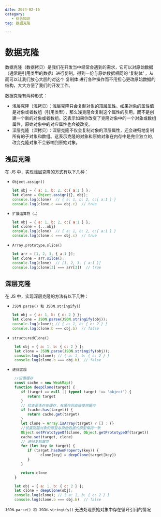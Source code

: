 ```yaml
---
date: 2024-02-16
category: 
   - 综合知识
tag: 数据克隆

---
```


# 数据克隆
数据克隆（数据拷贝）是我们在开发当中经常会遇到的需求，它可以对原始数据（通常是引用类型的数据）进行复制，得到一份与原始数据相同的 ‘复制体’ ，从而可以让我们放心大胆的对这个 复制体 进行各种操作而不用担心更改原始数据的结构，大大方便了我们的开发工作。

数据克隆有两种形式：
- 浅层克隆（浅拷贝）：浅层克隆只会复制对象的顶层属性。如果对象的属性值是对象或者数组（引用类型），那么浅克隆会复制这个属性的引用，而不是创建一个新的对象或者数组。这表示如果你改变了克隆对象中的一个对象或数组属性，原始对象中的对应属性也会被改变。
- 深层克隆（深拷贝）：深层克隆不仅会复制对象的顶层属性，还会递归地复制所有的子对象和数组。这表示克隆的对象和原始对象在内存中是完全独立的，改变克隆对象不会影响到原始对象。
  
## 浅层克隆
在 JS 中，实现浅层克隆的方式有以下几种：
- `Object.assign()`
    ```js
    let obj = { a: 1, b: 2, c:{ a:1 } };
    let clone = Object.assign({}, obj);
    console.log(clone)  // { a: 1, b: 2, c:{ a:1 } }
    console.log(clone.c === obj.c)  // true
    ```
- `扩展运算符（…）`
    ```js
    let obj = { a: 1, b: 2, c:{ a:1 } };
    let clone = {...obj}
    console.log(clone)  // { a: 1, b: 2, c:{ a:1 } }
    console.log(clone.c === obj.c)  // true
    ```
- `Array.prototype.slice()`  
    ```js
    let arr = [1, 2, 3, { a:1 }];
    let clone = arr.silce();
    console.log(clone)  // [1, 2, 3, { a:1 }]
    console.log(clone[3] === arr[3])  // true
    ```  

## 深层克隆
在 JS 中，实现深层克隆的方法有以下几种：
- `JSON.parse() 和 JSON.stringify()`
   ```js
   let obj = { a: 1, b: { c: 2 } };
   let clone = JSON.parse(JSON.stringify(obj));
   console.log(clone); // { a: 1, b: { c: 2 } }
   console.log(clone.b === obj.b)  // false
   ```
- `structuredClone()`
  ```js
   let obj = { a: 1, b: { c: 2 } };
   let clone = JSON.parse(JSON.stringify(obj));
   console.log(clone); // { a: 1, b: { c: 2 } }
   console.log(clone.b === obj.b)  // false
   ```
- `递归实现`
  ```js
   //设置缓存
   const cache = new WeakMap()
   function deepClone(target) {
      if (target == null || typeof target !== 'object') {
         return target
      }
      // 检查是否存在缓存，有缓存则直接使用缓存
      if (cache.has(target)) {
         return cache.get(target)
      }
      let clone = Array.isArray(target) ? [] : {}
      //设置克隆对象的原型与原始数据的原型保持一致
      Object.setPrototypeOf(clone, Object.getPrototypeOf(target))
      cache.set(target, clone)
      // 递归复制属性
      for (let key in target) {
         if (target.hasOwnProperty(key)) {
               clone[key] = deepClone(target[key])
         }
      }

      return clone
   }

   let obj = { a: 1, b: { c: 2 } };
   let clone = deepClone(obj);
   console.log(clone); // { a: 1, b: { c: 2 } }
   console.log(clone.b === obj.b)  // false
   ```

<Minfo>
   
`JSON.parse() 和 JSON.stringify()` 无法处理原始对象中存在循环引用的情况

</Minfo>